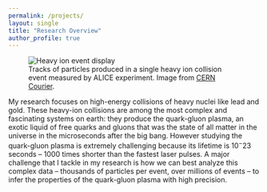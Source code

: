 ```yaml
---
permalink: /projects/
layout: single
title: "Research Overview"
author_profile: true
---
```


<figure>
  <img align="right">
  <img src="https://jasminebrewer.github.io/assets/images/CCMayJun22_RUN3_ion_eventdisplay.jpg" alt="Heavy ion event display">
  <img width="100">
  <img padding="10">
  <figcaption>Tracks of particles produced in a single heavy ion collision event measured by ALICE experiment. Image from <a href="https://cerncourier.com/a/heavy-ion-physics-past-present-and-future/" target="_blank">CERN Courier</a>.</figcaption>  
</figure>

My research focuses on high-energy collisions of heavy nuclei like lead and gold. These heavy-ion collisions are among the most complex and fascinating systems on earth: they produce the quark-gluon plasma, an exotic liquid of free quarks and gluons that was the state of all matter in the universe in the microseconds after the big bang. However studying the quark-gluon plasma is extremely challenging because its lifetime is $10^-23$ seconds – $1000$ times shorter than the fastest laser pulses. A major challenge that I tackle in my research is how we can best analyze this complex data – thousands of particles per event, over millions of events – to infer the properties of the quark-gluon plasma with high precision.
